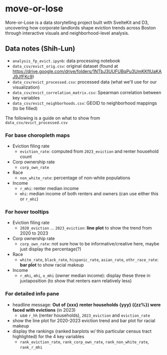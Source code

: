 # move-or-lose
 More-or-Lose is a data storytelling project built with SvelteKit and D3, uncovering how corporate landlords shape eviction trends across Boston through interactive visuals and neighborhood-level analysis.


## Data notes (Shih-Lun)
- `analysis_fp_evict.ipynb`: data processing notebook
- `data_csv/evict_orig.csv`: original dataset (found at https://drive.google.com/drive/folders/1NTbJ3UUFUBqPu3UmKKflUaKAJ9JfFKc9)
- `data_csv/evict_processed.csv`: processed data (what we'll use for our visualization)
- `data_csv/evict_correlation_matrix.csv`: Spearman correlation between key variables
- `data_csv/evict_neighborhoods.csv`: GEOID to neighborhood mappings (to be filled)

The following is a guide on what to show from `data_csv/evict_processed.csv`
### For base choropleth maps
- Eviction filing rate
  - `eviction_rate`: computed from `2023_eviction` and renter household count
- Corp ownership rate
  - `corp_own_rate`
- Race
  - `non_white_rate`: percentage of non-white populations
- Income
  - `r_mhi`: renter median income
  - `mhi`: median income of both renters and owners (can use either this or `r_mhi`) 

### For hover tooltips
- Eviction filing rate
  - `2020_eviction` ... `2023_eviction`: **line plot** to show the trend from 2020 to 2023
- Corp ownership rate
  - `corp_own_rate`: not sure how to be informative/creative here, maybe just display the percentage(?)
- Race
  - `white_rate`, `black_rate`, `hispanic_rate`, `asian_rate`, `othr_race_rate`: **bar plot** to show racial makeup
- Income
  - `r_mhi`, `mhi`, `o_mhi` (owner median income): display these three in juxtaposition (to show that renters earn relatively less)

### For detailed info pane
- headline message: **Out of {xxx} renter households {yyy} ({zz%}) were faced with evictions** (in 2023)
  - use `r_hh` (renter households), `2023_eviction` and `eviction_rate`
- show the line plot for 2020-2023 eviction trend and bar plot for racial makeup
- display the rankings (ranked barplots w/ this particular census tract highlighted) for the 4 key variables
  - `rank_eviction_rate`, `rank_corp_own_rate`, `rank_non_white_rate`, `rank_r_mhi` 
